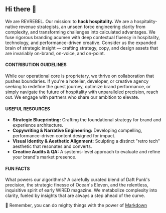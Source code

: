 ## Hi there 👋

We are REVREBEL. Our mission: to **hack hospitality.** We are a hospitality-native revenue strategists, an unseen force engineering clarity from complexity, and transforming challenges into calculated advantages. We fuse rigorous branding acumen with deep contextual fluency in hospitality, technology, and performance-driven creative. Consider us the expanded brain of strategic insight — crafting strategy, copy, and design assets that are invariably on-brand, on-voice, and on-point.

#### **CONTRIBUTION GUIDELINES**
While our operational core is proprietary, we thrive on collaboration that pushes boundaries. If you're a hotelier, developer, or creative agency seeking to redefine the guest journey, optimize brand performance, or simply navigate the future of hospitality with unparalleled precision, reach out. We engage with partners who share our ambition to elevate.

#### **USEFUL RESOURCES**
*   **Strategic Blueprinting:** Crafting the foundational strategy for brand and experience architecture.
*   **Copywriting & Narrative Engineering:** Developing compelling, performance-driven content designed for impact.
*   **Visual Identity & Aesthetic Alignment:** Sculpting a distinct "retro tech" aesthetic that resonates and converts.
*   **Creative Audits & QA:** A systems-level approach to evaluate and refine your brand's market presence.

#### **FUN FACTS**
What powers our algorithms? A carefully curated blend of Daft Punk's precision, the strategic finesse of Ocean's Eleven, and the relentless, inquisitive spirit of early WIRED magazine. We metabolize complexity into clarity, fueled by insights that are always a step ahead of the curve.

🧙 Remember, you can do mighty things with the power of [Markdown](https://docs.github.com/github/writing-on-github/getting-started-with-writing-and-formatting-on-github/basic-writing-and-formatting-syntax)
